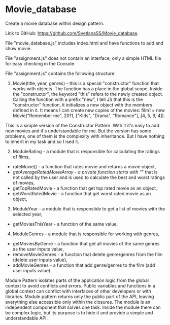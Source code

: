 # Movie_database
Create a movie database within design pattern.

Link to GitHub: https://github.com/SvetlanaSS/Movie_database.

File "movie_database.js" includes index.html and have functions to add and show movie.

File "assignment.js" does not contain an interface, only a simple HTML file for easy checking in the Console.

File "assignment.js" contains the following structure:
1) Movie(title, year, genres) - this is a special "constructor" function that works with objects. The function has a place in the global scope. Inside the "constructor", the keyword "this" refers to the newly created object.
Calling the function with a prefix "new", I tell JS that this is the "constructor" function, it initializes a new object with the members defined in it. It means I can create new copies of the movies:
film1 = new Movie("Remember me", 2011, ["Kids", "Drama", "Romance"], [4, 5, 9, 4]).

This is a simple version of the Constructor Pattern. With it it's easy to add new movies and it's understandable for me. But the version has some problems, one of them is the complexity with inheritance. But I have nothing to inherit in my task and so I ised it.

2) ModuleRating - a module that is responsible for calculating the ratings of films,
  * rateMovie() - a function that rates movie and returns a movie object,
  * _getAverageRatedMovieArray - a private function starts with "_" that is not called by the user and is used to calculate the best and worst ratings of movies,
  * getTopRatedMovie - a function that get top rated movie as an object,
  * getWorstRatedMovie - a function that get worst rated movie as an object,

3) ModuleYear - a module that is responsible to get a list of movies with the selected year,
  * getMoviesThisYear - a function of the same value,

4) ModuleGenres - a module that is responsible for working with genres,
  * getMoviesByGenre - a function that get all movies of the same genres as the user inputs value,
  * removeMovieGenres - a function that delete genre/genres from the film (delete user inputs value),
  * addMovieGenres - a function that add genre/genres to the film (add user inputs value).

Module Pattern isolates parts of the application logic from the global context to avoid conflicts and errors. Public variables and functions in a global context can conflict with interfaces of other developers or with libraries.
Module pattern returns only the public part of the API, leaving everything else accessible only within the closures.
The module is an independent component that solves one task. Inside the module there can be complex logic, but its purpose is to hide it and provide a simple and understandable API.
